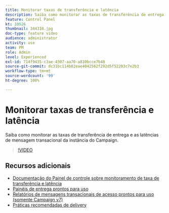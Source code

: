 ```yaml
---
title: Monitorar taxas de transferência e latência
description: Saiba como monitorar as taxas de transferência de entrega e as latências de mensagem transacional da instância do Campaign.
feature: Control Panel
kt: 10526
thumbnail: 344310.jpg
doc-type: feature video
audience: administrator
activity: use
team: PM
role: Admin
level: Experienced
exl-id: 714f9435-c3ae-4307-aa70-a810bcce7b48
source-git-commit: dc31bc114b82eae4042562f292d5f52203c7e2b3
workflow-type: tm+mt
source-wordcount: '99'
ht-degree: 100%

---
```


# Monitorar taxas de transferência e latência

Saiba como monitorar as taxas de transferência de entrega e as latências de mensagem transacional da instância do Campaign.

>[!VIDEO](https://video.tv.adobe.com/v/344310/?quality=12)

## Recursos adicionais

* [Documentação do Painel de controle sobre monitoramento de taxa de transferência e latência](https://experienceleague.adobe.com/docs/control-panel/using/performance-monitoring/thoughputs-latencies.html?lang=pt-BR#)
* [Painéis de entrega prontos para uso](https://experienceleague.adobe.com/docs/campaign-classic/using/sending-messages/monitoring-deliveries/delivery-dashboard.html?lang=pt-BR)
* [Relatórios de mensagens transacionais de acesso prontos para uso (somente Campaign v7)](https://experienceleague.adobe.com/docs/campaign-classic/using/transactional-messaging/reports/about-transactional-messaging-reports.html?lang=pt-BR)
* [Práticas recomendadas de delivery](https://experienceleague.adobe.com/docs/campaign-standard/using/communication-channels/delivery-bestpractices/delivery-best-practices.html?lang=pt-BR)
